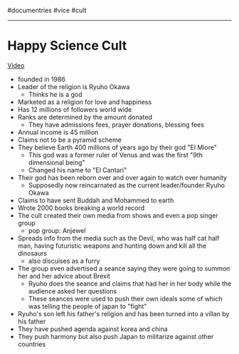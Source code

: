 #documentries #vice #cult

---

# Happy Science Cult


[Video](https://youtu.be/XIS-RE3gO64)

*   founded in 1986
*   Leader of the religion is Ryuho Okawa
    *   Thinks he is a god
*   Marketed as a religion for love and happiness
*   Has 12 millions of followers world wide
*   Ranks are determined by the amount donated
    *   They have admissions fees, prayer donations, blessing fees
*   Annual income is 45 million
*   Claims not to be a pyramid scheme
*   They believe Earth 400 millions of years ago by their god "El Miore"
    *   This god was a former ruler of Venus and was the first "9th dimensional being"
    *   Changed his name to "El Cantari"
*   Their god has been reborn over and over again to watch over humanity
    *   Supposedly now reincarnated as the current leader/founder Ryuho Okawa
*   Claims to have sent Buddah and Mohammed to earth
*   Wrote 2000 books breaking a world record
*   The cult created their own media from shows and even a pop singer group
    *   pop group: Anjewel
*   Spreads info from the media such as the Devil, who was half cat half man, having futuristic weapons and hunting down and kill all the dinosaurs
    *   also discuises as a furry
*   The group even advertised a seance saying they were going to summon her and her advice about Brexit
    *   Ryuho does the seance and claims that had her in her body while the audience asked her questions
    *   These seances were used to push their own ideals some of which was telling the people of japan to "fight"
*   Ryuho's son left his father's religion and has been turned into a villan by his father
*   They have pushed agenda against korea and china
*   They push harmony but also push Japan to militarize against other countries

